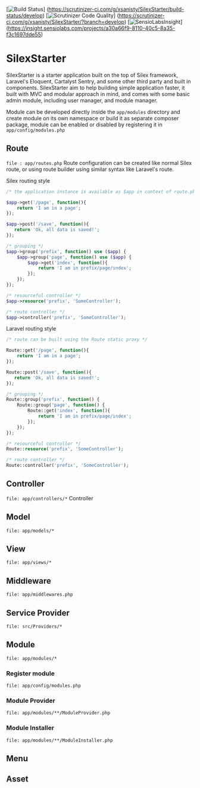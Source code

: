 [![Build Status](https://scrutinizer-ci.com/g/xsanisty/SilexStarter/badges/build.png?b=develop)]
(https://scrutinizer-ci.com/g/xsanisty/SilexStarter/build-status/develop)
[![Scrutinizer Code Quality](https://scrutinizer-ci.com/g/xsanisty/SilexStarter/badges/quality-score.png?b=develop)]
(https://scrutinizer-ci.com/g/xsanisty/SilexStarter/?branch=develop)
[![SensioLabsInsight](https://insight.sensiolabs.com/projects/a30a66f9-8110-40c5-8a35-f3c1697dde55/mini.png)]
(https://insight.sensiolabs.com/projects/a30a66f9-8110-40c5-8a35-f3c1697dde55)

# SilexStarter

SilexStarter is a starter application built on the top of Silex framework, Laravel's Eloquent, Cartalyst Sentry,
and some other third party and built in components.
SilexStarter aim to help building simple application faster, it built with MVC and modular approach in mind,
and comes with some basic admin module, including user manager, and module manager.

Module can be developed directly inside the ```app/modules``` directory and create module on its own namespace
or build it as separate composer package, module can be enabled or disabled by registering it in ```app/config/modules.php```

## Route
```file : app/routes.php```
Route configuration can be created like normal Silex route, or using route builder using similar syntax like Laravel's route.

Silex routing style
```php
/* the application instance is available as $app in context of route.php */

$app->get('/page', function(){
    return 'I am in a page';
});

$app->post('/save', function(){
   return 'Ok, all data is saved!';
});

/* grouping */
$app->group('prefix', function() use ($app) {
    $app->group('page', function() use ($app) {
        $app->get('index', function(){
            return 'I am in prefix/page/index';
        });
    });
});

/* resourceful controller */
$app->resource('prefix', 'SomeController');

/* route controller */
$app->controller('prefix', 'SomeController');

```

Laravel routing style
```php
/* route can be built using the Route static proxy */

Route::get('/page', function(){
    return 'I am in a page';
});

Route::post('/save', function(){
   return 'Ok, all data is saved!';
});

/* grouping */
Route::group('prefix', function() {
    Route::group('page', function() {
        Route::get('index', function(){
            return 'I am in prefix/page/index';
        });
    });
});

/* resourceful controller */
Route::resource('prefix', 'SomeController');

/* route controller */
Route::controller('prefix', 'SomeController');
```

## Controller
```file: app/controllers/*```
Controller

## Model
```file: app/models/*```


## View
```file: app/views/*```

## Middleware
```file: app/middlewares.php```

## Service Provider
```file: src/Providers/*```

## Module
```file: app/modules/*```

### Register module
```file: app/config/modules.php```

### Module Provider
```file: app/modules/**/ModuleProvider.php```

### Module Installer
```file: app/modules/**/ModuleInstaller.php```

## Menu

## Asset